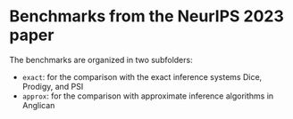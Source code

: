 # Benchmarks from the NeurIPS 2023 paper

The benchmarks are organized in two subfolders:

* `exact`: for the comparison with the exact inference systems Dice, Prodigy, and PSI
* `approx`: for the comparison with approximate inference algorithms in Anglican